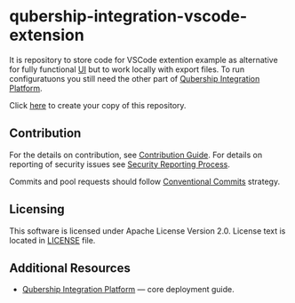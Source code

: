 # qubership-integration-vscode-extension
It is repository to store code for VSCode extention example as alternative for fully functional [UI](https://github.com/Netcracker/qubership-integration-ui/) but to work locally with export files.
To run configuratuons you still need the other part of [Qubership Integration Platform](https://github.com/Netcracker/qubership-integration-platform).


Click [here](https://github.com/Netcracker/qubership-repo-template/generate) to create your copy of this repository.

## Contribution

For the details on contribution, see [Contribution Guide](CONTRIBUTING.md). For details on reporting of security issues
see [Security Reporting Process](SECURITY.md).

Commits and pool requests should follow [Conventional Commits](https://www.conventionalcommits.org/en/v1.0.0/) strategy.

## Licensing

This software is licensed under Apache License Version 2.0. License text is located in [LICENSE](LICENSE) file.

## Additional Resources

- [Qubership Integration Platform](https://github.com/Netcracker/qubership-integration-platform) — core deployment
  guide.


